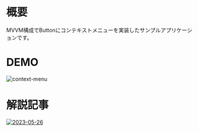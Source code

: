 # 概要

MVVM構成でButtonにコンテキストメニューを実装したサンプルアプリケーションです。

# DEMO

![context-menu](https://github.com/shimanamisan/CsharpSample/assets/49751604/82b3ba0f-fe86-4a3b-bed9-9f7f32472bbd)

# 解説記事

[![2023-05-26](https://github.com/shimanamisan/CsharpSample/assets/49751604/e9cfde5a-cc44-467f-90b4-cca0a67fa7a3)](https://blog.hn-pgtech.com/2023-05-26/)


